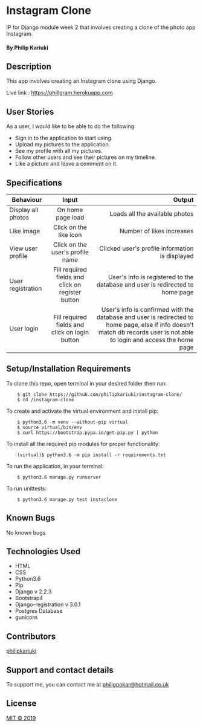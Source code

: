 # Instagram Clone
IP for Django module week 2 that involves creating a clone of the photo app Instagram.

#### By **Philip Kariuki**


## Description
This app involves creating an Instagram clone using Django.

Live link : https://phillgram.herokuapp.com

## User Stories
As a user, I would like to be able to do the following:
* Sign in to the application to start using.
* Upload my pictures to the application.
* See my profile with all my pictures.
* Follow other users and see their pictures on my timeline.
* Like a picture and leave a comment on it.

## Specifications
| Behaviour | Input | Output |
| --------------- | :----------:| --------: |
| Display all photos | On home page load | Loads all the available photos |
| Like image | Click on the like icon | Number of likes increases |
| View user profile | Click on the user's profile name | Clicked user's profile information is displayed |
| User registration | Fill required fields and click on register button | User's info is registered to the database and user is redirected to home page |
| User login | Fill required fields and click on login button | User's info is confirmed with the database and user is redirected to home page, else if info doesn't match db records user is not able to login and access the home page |


## Setup/Installation Requirements
To clone this repo, open terminal in your desired folder then run:

        $ git clone https://github.com/philipkariuki/instagram-clone/
        $ cd /instagram-clone

To create and activate the virtual environment and install pip:

        $ python3.6 -m venv --without-pip virtual
        $ source virtual/bin/env
        $ curl https://bootstrap.pypa.io/get-pip.py | python


To install all the required pip modules for proper functionality:

        (virtual)$ python3.6 -m pip install -r requirements.txt

To run the application, in your terminal:

        $ python3.6 manage.py runserver
        
To run unittests:

        $ python3.6 manage.py test instaclone

## Known Bugs

No known bugs

## Technologies Used

* HTML
* CSS
* Python3.6
* Pip
* Django v 2.2.3
* Bootstrap4
* Django-registration v 3.0.1
* Postgres Database
* gunicorn


## Contributors
<a href="https://github.com/philipkariuki">philipkariuki</a>

## Support and contact details
To support me, you can contact me at <a href="https://www.gmail.com">philippokar@hotmail.co.uk</a>

## License
[MIT © 2019](https://github.com/philipkariuki/instagram-clone/blob/master/LICENSE)

